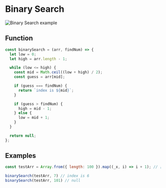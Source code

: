# Binary Search

![Binary Search example](https://www.codesdope.com/staticroot/images/algorithm/binary_search.gif)


## Function

```js
const binarySearch = (arr, findNum) => {
  let low = 0;
  let high = arr.length - 1;

  while (low <= high) {
    const mid = Math.ceil((low + high) / 2);
    const guess = arr[mid];

    if (guess === findNum) {
      return `index is ${mid}`;
    }

    if (guess > findNum) {
      high = mid - 1;
    } else {
      low = mid + 1;
    }
  }

  return null;
};
```

## Examples

```js
const testArr = Array.from({ length: 100 }).map((_x, i) => i + 1); // [1, 2, 3, 4, 5, 6, ..., 100];

binarySearch(testArr, 7) // index is 6
binarySearch(testArr, 101) // null
```
